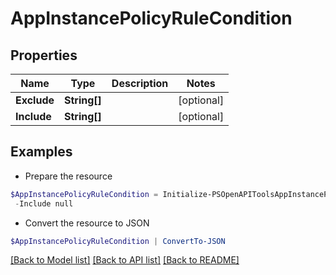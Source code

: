 # AppInstancePolicyRuleCondition
## Properties

Name | Type | Description | Notes
------------ | ------------- | ------------- | -------------
**Exclude** | **String[]** |  | [optional] 
**Include** | **String[]** |  | [optional] 

## Examples

- Prepare the resource
```powershell
$AppInstancePolicyRuleCondition = Initialize-PSOpenAPIToolsAppInstancePolicyRuleCondition  -Exclude null `
 -Include null
```

- Convert the resource to JSON
```powershell
$AppInstancePolicyRuleCondition | ConvertTo-JSON
```

[[Back to Model list]](../README.md#documentation-for-models) [[Back to API list]](../README.md#documentation-for-api-endpoints) [[Back to README]](../README.md)

